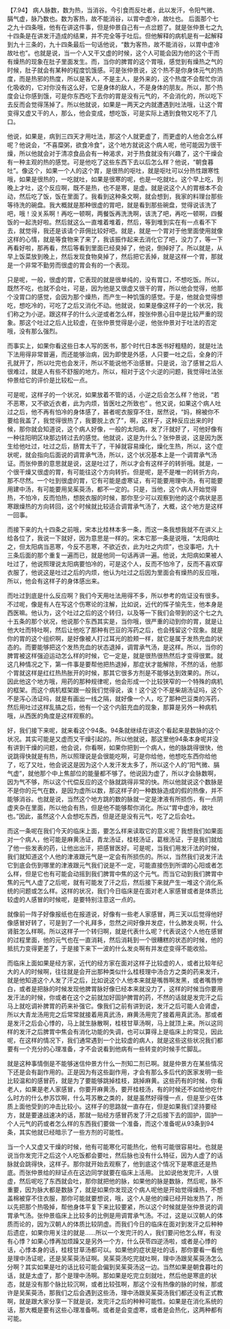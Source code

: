 【7.94】 病人脉数，数为热，当消谷。今引食而反吐者，此以发汗，令阳气微、膈气虚，脉乃数也。数为客热，故不能消谷，以胃中虚冷，故吐也。
后面那个七之九十四条哦，他有在讲这件事，但是仲景自己有一点岔题了。就是张仲景七之九十四条是在讲发汗造成的结果，并不完全等于吐后。但他解释的病机是有一起解释到九十三条的，九十四条最后一句话他说，“数为客热，故不能消谷，以胃中虚冷故吐也”。也就是说，当一个人又干又虚的时候，这个人可能会因为他的这个干而有燥热的现象在肚子里面发生。而，当你的脾胃的这个胃哦，感觉到有燥热之气的时候，肚子就会有某种的程度饥饿感。可是张仲景说，这个热不是你身体元气的热度，而是热邪的热度，所以是客人，不是主人，是外来的，这个热度不会帮忙你消化吸收的，它对你没有这么好，它是身体的敌人，不是身体的朋友。所以，那个热度会让你感到饿，可是你东西吃下去你的胃是没有元气的，不会消化的，所以吃下去反而会觉得荡掉了。所以他就说，如果是一两天之内就遭遇到吐法哦，让这个胃变得又虚又干的人，那么，他会变成，想吃饭，可是实际上遇到食物又吃不了几口。

他说，如果是，病到三四天才用吐法，那这个人就更虚了，而更虚的人他会怎么样呢？他说会，“不喜糜粥，欲食冷食”，这个地方就说这个病人呢，他可能因为很干燥，所以他就会对于清凉食品会有一种渴求，对于热食就没有兴趣了，这个干燥会有一种主观的热的感觉。可是他吃了这些东西下去以后怎么样？他说，“朝食暮吐”。像这个，如果一个人的这个胃，是很热的呕吐，就是呕吐可以分热性跟寒性哦，如果是很热的，一吃就吐，如果是很寒的呢，也是一吃就吐。这个早上吃，到晚上才吐，这个反应啊，既不是热，也不是寒，是虚。就是说这个人的胃根本不会动，然后吃了饭，饭在里面了。我看到这种条文啊，就会想到，我家的料理台那些等待洗的碗盘。我大概就是那种很虚的胃吧，就是看到那些碗盘，觉得说该洗了吧，哦！没关系啊！再吃一顿啊，两餐饭再洗洗啊，该洗了吧，再吃一顿啊，四餐饭的一起洗好啦。然后就这么一直堆着堆着，然后，等到堆到实在有一点看不下去，就觉得，我还是该请个菲佣比较好吧。就是，就是一个胃对于他里面使用就像这样的心情，就是等食物来了来了，我该振作起来去消化它了吧，没力了，等一下再看好啦，那再看，然后等看到里面已经臭掉了，他说，倒掉好了。所以就是，从早上饭菜放到晚上，然后发现食物臭掉了，然后把它丢掉，就是这样一个胃，那就是一个非常不勤劳而很虚的胃会有的一个表现。

只是呢，一般，很虚的胃，它表现的就是很单纯的，没有胃口，不想吃饭。所以，既然不吃，也就不会吐，可是，因为他是又很虚又很干的胃，所以他会觉得，他那个没胃口的感觉，会因为那个燥热，而产生一种饥饿的感觉。于是，他就会觉得想吃，想吃冷的，可吃了之后又消化不动。他就说，如果是像这样子的一个状况，我们称之为小逆。跟这样子的什么火逆或者怎么样，按张仲景心目中是比较严重的现象。那这个吐过之后人比较虚，在张仲景觉得是小逆，他张仲景对于吐法的否定哦，没有那么强烈。

而事实上，如果你看这些日本人写的医书，那个时代日本医书好粗糙的，就是吐法下法用得非常普遍，而还能够治病，因为即使是外感，人只要一吐之后，全身的汗孔就开了，所以吐完也会发汗，所以不能说他不治感冒。只是说，治了感冒之后人很难过，就是人有些不舒服的地方。所以，相对于这个火逆的问题，我觉得吐法张仲景给它的评价是比较松一点。

可是呢，这样子的一个状况，如果放着不管的话，小逆之后会怎么样？他说，“若不恶寒，又不欲近衣者，此为内烦，皆医吐之所致也” 。他又说，如果这个病人吐过之后，他不再有怕冷的身体感了，甚者呢衣服穿不住，居然说，“妈，棉被你不要给我盖了，我觉得很热了，我要脱上衣了”，啊，这样子，这种反应出来的时候，那你就会知道说，这个病人好像，一般的太阳病，发了汗就好了，可他好像有一种往阳明区块那边转过去的感觉。他就说，这是为什么？张仲景说，这是因为医生给他吐过，吐过之后，肠胃太干了，干掉就容易燥化，燥化生热，所以，这个症状呢，就会指向后面说的调胃承气汤，所以，这个状况基本上是一个调胃承气汤证。而张仲景的意思就是说，这是吐过了，所以才会有这样子的转折哦。就是，一个很干燥又很虚的胃，有可能往这个方向转折。但是呢，是不是唯一的转折方向，那不尽然。一个吐到很虚的胃，它有可能是虚寒证，有可能要用理中汤，有可能要用建中汤，有可能要用吴茱萸汤，都不一定的。只是，当他，这个病人开始觉得热，不怕冷，反而怕热，想脱衣服的时候，那你至少可以观察到他的这个病状是恶寒跟燥热的方向转回，这个时候就比较适合调胃承气汤了，大概，这个地方是这样一回事。

而接下来的九十四条之前哦，宋本比桂林本多一条，而这一条我想我就不在讲义上给各位了，我说一下就好，因为意思是一样的。宋本它那一条是说哦，“太阳病吐之，但太阳病当恶寒，今反不恶寒，不欲近衣，此为吐之内烦”，也没事吧，九十三条后面的那个重复一遍而已，就是他同一句话再讲一遍。他说，太阳病如果被人吐过了，他说照理说太阳病要怕冷的，可是这个人，反而不怕冷了，反而不喜欢穿衣服了，他说这是吐过之后的内烦，他认为吐过之后因为里面会有燥热的反应哦，所以，他会有这样子的身体感出来。

而吐过到底是什么反应啊？我们今天用吐法用得不多，所以参考的佐证没有很多。不过呢，像是有人在写这个伤寒论的注解，比如说，近代的恽子愉先生，他本身是西医嘛。他认为，这个吐过之后的这个转归，以及等一下我们会带到的这个七之九十五条的那个状况，他说那个东西其实是，当你哦，很严重的动到你的胃，就是让他大吐而特吐啊，然后让他吃了那种有巴豆的泻药之后，也会残留这个现象。就是你的胃的这个组织啊，是好像被人打过耳光的脸颊一样，就它是属于发热充血的状态的。而要能够把这个发热充血的状态退掉，调胃承气汤，是这样。所以，当你的脾胃被这样强迫运动怎么样的时候，它一定是，就是很热很热然后才变得很累。就这几种情况之下，第一件事是要帮他把热退掉，那症状才能解除，不然的话，他那个胃就这样是红红热热胀开的时候，那其它很多方剂是不能够达到效果的。所以，因此他这个地方哦，用药的那种规律呢，他会形成一个比较狭窄的一个特殊的病机的框架。而这个病机框架跟一般我们觉得说，诶！这个这个不是柴胡汤证吗，这个不是泻心汤证吗，就是有画出一线之隔，就好像一个人，吃了那种巴豆类的泻药，然后用吐过这样乱搞之后，他有一个这个内脏充血的现象，那算是另外一种病机哦，从西医的角度是这样观察的。

好，我们接下来呢，就来看这个94条。94条就继续在讲这个看起来是数脉的这个状况。其实可能是又虚而又干燥引起的。所以他就说，那这里他94条本身呢并没有讲到干燥的问题，他会说，你看啊，如果你把到一个病人，他的脉跳得很快，他说跳得快就是有热，所以照理说是会很能吃啊，可是你给他，他想吃东西你给他了，吃了又吐，他会说这是因为这个人发汗发太多了，所以这个人的“阳气微、膈气虚”，就他那个中上焦部位的能量都不够了。他说因为虚了，所以才会脉数啊，因为气不够，所以这个代偿反应的这个脉就跳得非常的快。所以他就说这个数脉是不是你的元气在数，是因为虚所以数，那这样子的一种数脉造成的假的热像，并不能够消谷。也就是说，当然这个地方跳的数的脉就一定是津液有所损伤，有一点阴虚夹杂在里面，所以他会有热，但是他不能够帮你消化。所以“胃中虚冷，故吐也。”因此，虽然这个人会想吃东西，但是还是没有元气，吃了之后会吐。

而这一条呢在我们今天的临床上面，要怎么样来读取它的意义呢？我想我们如果面对一个病人，他可能是麻黄汤证，青龙汤证，桂枝汤证，葛根汤证，于是我们就给了他一些发表的药，让他出出汗，把感冒医好。可是呢，当我们用发汗法的时候，我们就知道这个人他的津液跟元气是一定会有所损伤的。所以，当然我们说发汗法它到底会伤到哪里的津液跟元气我们说是不一定，可能直接伤到所谓的心阳或者怎么样，但是它也有可能会动摇到我们脾胃中焦的这个元气。而当它动到我们脾胃中焦的元气人虚了之后呢，就有可能发了汗之后，然后接下来就产生一堆这个消化系统的问题或怎么样。这样的状况，我们今日临床是在面对老人家感冒或者是体质比较虚的人感冒的时候呢，是要特别注意这一点的。

就像前一阵子好像报纸也在报道说，好像有一些老人家感冒，两三天以后觉得他好像感冒好转了，可是到了一个礼拜多，忽然之间好像并发症，什么肺发炎啊，什么肾脏怎么样啊。所以这样子一个转归啊，就是代表什么呢？代表说这个人他在感冒的过程里面，他的元气也在一直消耗，然后消耗到一个很糟糕的状态的时候，他的抵抗力变得更差了，于是接下来下一波的什么发炎啊有并发症变得不能收拾。

而临床上面如果是经方家，近代的经方家在面对这样子比较虚的人，或者比较年纪大的人的时候啊，往往就是会开出那种类似什么桂枝理中汤合方之类的药来发汗，就是他知道这个人发了汗之后，比如说这个人他本来就是嘴唇啊发黑，或者嘴唇惨白，或者是把脉的时候发现他脾胃脉好像已经本来就没力了，这样的时候当你要用发汗法的时候，你或者在这个之前就加好固护脾胃的药，不然的话就是发完汗之后马上就吃调补脾胃的药来补强它。像我们之前有讲到说，发汗之后可能人会肾虚，所以大青龙汤用完之后常常就接着用真武汤，麻黄汤用完了接着用真武汤。那或者是发汗之后会心悸的，马上就生脉散啊，桂枝甘草汤啊，马上就顶上来。所以这同样的发汗之后脾胃中焦会有消化功能的失调，也可以算得上是临床上的常见，因此呢，在这样的情况下，我们通常遇到一个比较虚的病人，就是这些这些状况我们都要有一个充分的心理准备，才不会说看到他病有一些转变的时候手忙脚乱。

就是这种事情倒是不能够迷信仲景方什么一剂知二剂已啊。就是仲景方在某些情况下还是会有副作用的。正是因为有这些副作用，才会有那么多后代的医家发明一些比较温和的感冒药，就是为了要能够跳掉桂枝，跳掉麻黄。这些药有的时候，你看老人，如果是老人家感冒，你要开麻黄汤，要开桂枝汤，有的时候还不如给他吃什么时方的什么参苏饮啊，什么芎苏散之类的，就是虽然好得慢一点，但是至少在体质上面他受到的冲击比较小。这样子的思路就一直存在，但是如果我们坚持要经方，就是要速战速决的话，那就一贴经方感冒药发了汗之后接下去的固护，固护一个人元气的药或者怎么样的东西我们要做一个准备，而这个准备呢从93条到94条，其实他就已经暗示了一些方剂的可能性。

当一个人又虚又干燥的时候，他有可能寒化可能热化，他有可能很容易吐。也就是说当你发完汗之后这个人吃饭都会要吐，然后脉也没有什么特征，因为人虚了的话脉就会跳得快，这样子。那你就开始去观察了，他到底这个情况下是寒底还是热底。而张仲景给的辩证点在这边同学就要在临床上活用。
比如说他发完汗，人很虚，然后呢吃了东西就会吐，那你就把他的脉，如果他的脉是数脉，然后呢，脉不重要，因为脉大都是数脉了，就是如果你发现这个病人呢他是开始觉得燥热，不想盖棉被穿不住衣服，那你可能就要想说，哦，这个人是他的燥已经开始发热了，所以先把那个热吸掉，帮他身体平复下来比较要紧，所以这个时候就是张仲景说的调胃承气汤。张仲景临床上比较多的比例是用调胃承气汤。不过，这是以汉朝人的体质而论的，因为汉朝人的体质比较阴虚。而我们今日的临床在面对到发汗之后种种后遗症，如果你用关注的就是……所以一个发完汗的人，我们要问他怎么样，有没有心悸？如果心悸再加烦躁又是另外一个方，什么茯苓四逆汤啦，或者是心悸的话，心悸本身的话，桂枝甘草汤都可以。如果他的症状是吐的话，那你要看一看他是理中汤证呢，还是吴茱萸汤证啊。吴茱萸汤吃完就吐啊，理中汤跟吴茱萸汤怎么分啊？其实如果是吐的话比较可能会偏到吴茱萸汤这一边。当然如果是朝食暮吐的话，就是太虚了，那个是理中汤啊。那如果是吃完立刻就吐，然后他是寒底的状态，就是没有那个脉比较沉啊，或者比较弦啊，那这个没有热像的脉的时候，那或许是吴茱萸汤，那我们之后会遇到这些汤，理中汤跟吴茱萸汤我们都还没有正式教啊，就是跟大家分享一下就是说，发完汗之后的种种可能性。如果是在消化系统的话，那大概是要有这些心理准备啊。或者是会变虚寒，或者是会热化，这两种都有可能。
